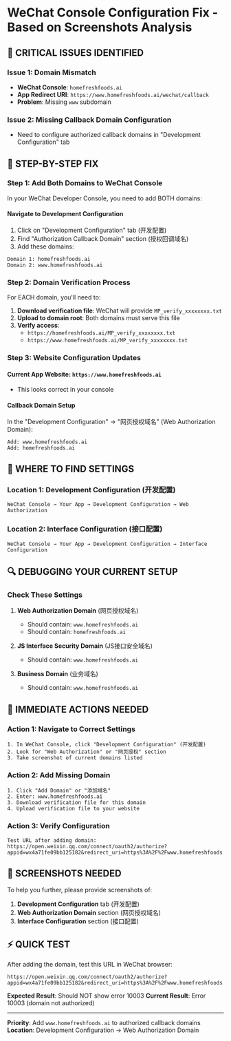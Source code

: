 # WeChat Console Configuration Fix - Based on Screenshots Analysis

## 🚨 **CRITICAL ISSUES IDENTIFIED**

### Issue 1: Domain Mismatch

- **WeChat Console**: `homefreshfoods.ai`
- **App Redirect URI**: `https://www.homefreshfoods.ai/wechat/callback`
- **Problem**: Missing `www` subdomain

### Issue 2: Missing Callback Domain Configuration

- Need to configure authorized callback domains in "Development Configuration" tab

## 🔧 **STEP-BY-STEP FIX**

### Step 1: Add Both Domains to WeChat Console

In your WeChat Developer Console, you need to add BOTH domains:

#### **Navigate to Development Configuration**

1. Click on "Development Configuration" tab (开发配置)
2. Find "Authorization Callback Domain" section (授权回调域名)
3. Add these domains:

```
Domain 1: homefreshfoods.ai
Domain 2: www.homefreshfoods.ai
```

### Step 2: Domain Verification Process

For EACH domain, you'll need to:

1. **Download verification file**: WeChat will provide `MP_verify_xxxxxxxx.txt`
2. **Upload to domain root**: Both domains must serve this file
3. **Verify access**:
   - `https://homefreshfoods.ai/MP_verify_xxxxxxxx.txt`
   - `https://www.homefreshfoods.ai/MP_verify_xxxxxxxx.txt`

### Step 3: Website Configuration Updates

#### **Current App Website**: `https://www.homefreshfoods.ai`

- This looks correct in your console

#### **Callback Domain Setup**

In the "Development Configuration" → "网页授权域名" (Web Authorization Domain):

```
Add: www.homefreshfoods.ai
Add: homefreshfoods.ai
```

## 🧭 **WHERE TO FIND SETTINGS**

### Location 1: Development Configuration (开发配置)

```
WeChat Console → Your App → Development Configuration → Web Authorization
```

### Location 2: Interface Configuration (接口配置)

```
WeChat Console → Your App → Development Configuration → Interface Configuration
```

## 🔍 **DEBUGGING YOUR CURRENT SETUP**

### Check These Settings

1. **Web Authorization Domain** (网页授权域名)
   - Should contain: `www.homefreshfoods.ai`
   - Should contain: `homefreshfoods.ai`

2. **JS Interface Security Domain** (JS接口安全域名)
   - Should contain: `www.homefreshfoods.ai`

3. **Business Domain** (业务域名)
   - Should contain: `www.homefreshfoods.ai`

## 🚀 **IMMEDIATE ACTIONS NEEDED**

### Action 1: Navigate to Correct Settings

```
1. In WeChat Console, click "Development Configuration" (开发配置)
2. Look for "Web Authorization" or "网页授权" section
3. Take screenshot of current domains listed
```

### Action 2: Add Missing Domain

```
1. Click "Add Domain" or "添加域名"
2. Enter: www.homefreshfoods.ai
3. Download verification file for this domain
4. Upload verification file to your website
```

### Action 3: Verify Configuration

```
Test URL after adding domain:
https://open.weixin.qq.com/connect/oauth2/authorize?appid=wx4a71fe09bb125182&redirect_uri=https%3A%2F%2Fwww.homefreshfoods.ai%2Fwechat%2Fcallback&response_type=code&scope=snsapi_base&state=test#wechat_redirect
```

## 📸 **SCREENSHOTS NEEDED**

To help you further, please provide screenshots of:

1. **Development Configuration** tab (开发配置)
2. **Web Authorization Domain** section (网页授权域名)
3. **Interface Configuration** section (接口配置)

## ⚡ **QUICK TEST**

After adding the domain, test this URL in WeChat browser:

```
https://open.weixin.qq.com/connect/oauth2/authorize?appid=wx4a71fe09bb125182&redirect_uri=https%3A%2F%2Fwww.homefreshfoods.ai%2Fwechat%2Fcallback&response_type=code&scope=snsapi_base&state=test#wechat_redirect
```

**Expected Result**: Should NOT show error 10003
**Current Result**: Error 10003 (domain not authorized)

---

**Priority**: Add `www.homefreshfoods.ai` to authorized callback domains
**Location**: Development Configuration → Web Authorization Domain
